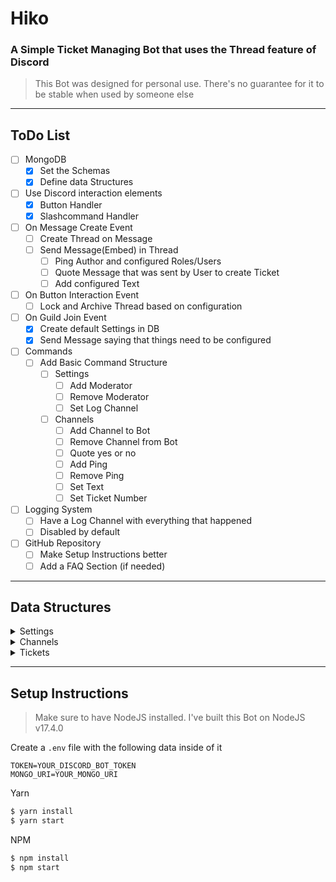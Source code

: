 # Hiko

### A Simple Ticket Managing Bot that uses the Thread feature of Discord

> This Bot was designed for personal use. There's no guarantee for it to be stable when used by someone else

---

## ToDo List

-   [ ] MongoDB
    -   [x] Set the Schemas
    -   [x] Define data Structures
-   [ ] Use Discord interaction elements
    -   [x] Button Handler
    -   [x] Slashcommand Handler
-   [ ] On Message Create Event
    -   [ ] Create Thread on Message
    -   [ ] Send Message(Embed) in Thread
        -   [ ] Ping Author and configured Roles/Users
        -   [ ] Quote Message that was sent by User to create Ticket
        -   [ ] Add configured Text
-   [ ] On Button Interaction Event
    -   [ ] Lock and Archive Thread based on configuration
-   [ ] On Guild Join Event
    -   [x] Create default Settings in DB
    -   [x] Send Message saying that things need to be configured
-   [ ] Commands
    -   [ ] Add Basic Command Structure
        -   [ ] Settings
            -   [ ] Add Moderator
            -   [ ] Remove Moderator
            -   [ ] Set Log Channel
        -   [ ] Channels
            -   [ ] Add Channel to Bot
            -   [ ] Remove Channel from Bot
            -   [ ] Quote yes or no
            -   [ ] Add Ping
            -   [ ] Remove Ping
            -   [ ] Set Text
            -   [ ] Set Ticket Number
-   [ ] Logging System
    -   [ ] Have a Log Channel with everything that happened
    -   [ ] Disabled by default
-   [ ] GitHub Repository
    -   [ ] Make Setup Instructions better
    -   [ ] Add a FAQ Section (if needed)

---

## Data Structures

<details>
    <summary>Settings</summary>

    ┌──────────┬─────────────────┬────────────────┐
    │  Guild   │  Moderators     │  LogChannelId  |
    ├──────────┼─────────────────┼────────────────┤
    │  String  │  Array<String>  │  String        |
    └──────────┴─────────────────┴────────────────┘

</details>

<details>
    <summary>Channels</summary>

    ┌──────────┬───────────┬───────────┬─────────────────┬──────────┐
    │  Guild   │  Channel  │  Quote    │  Pings          │  Text    │
    ├──────────┼───────────┼───────────┼─────────────────┼──────────┤
    │  String  │  String   │  Boolean  │  Array<String>  │  String  │
    └──────────┴───────────┴───────────┴─────────────────┴──────────┘

</details>

<details>
    <summary>Tickets</summary>

    ┌──────────┬───────────┬──────────┬───────────┬───────────┬─────────────┬────────────┐
    │  Guild   │  Channel  │  Number  │  Message  │  Creator  │  CreatedAt  │  ClosedAt  │
    ├──────────┼───────────┼──────────┼───────────┼───────────┼─────────────┼────────────┤
    │  String  │  String   │  String  │  String   │  String   │  Number     │  Number    │
    └──────────┴───────────┴──────────┴───────────┴───────────┴─────────────┴────────────┘

</details>

---

## Setup Instructions

> Make sure to have NodeJS installed. I've built this Bot on NodeJS v17.4.0

Create a `.env` file with the following data inside of it

```env
TOKEN=YOUR_DISCORD_BOT_TOKEN
MONGO_URI=YOUR_MONGO_URI
```

Yarn

```bash
$ yarn install
$ yarn start
```

NPM

```bash
$ npm install
$ npm start
```
